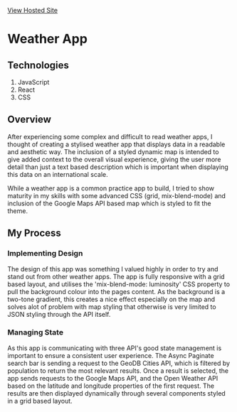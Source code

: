 [View Hosted Site](https://hwg-weather-app.netlify.app/)
# Weather App
## Technologies

1. JavaScript
2. React
3. CSS

## Overview
After experiencing some complex and difficult to read weather apps, I thought of creating a stylised weather app that displays data in a readable and aesthetic way. The inclusion of a styled dynamic map is intended to give added context to the overall visual experience, giving the user more detail than just a text based description which is important when displaying this data on an international scale.

While a weather app is a common practice app to build, I tried to show maturity in my skills with some advanced CSS (grid, mix-blend-mode) and inclusion of the Google Maps API based map which is styled to fit the theme.

## My Process
### Implementing Design
The design of this app was something I valued highly in order to try and stand out from other weather apps. The app is fully responsive with a grid based layout, and utilises the 'mix-blend-mode: luminosity' CSS property to pull the background colour into the pages content. As the background is a two-tone gradient, this creates a nice effect especially on the map and solves alot of problem with map styling that otherwise is very limited to JSON styling through the API itself. 

### Managing State
As this app is communicating with three API's good state management is important to ensure a consistent user experience. The Async Paginate search bar is sending a request to the GeoDB Cities API, which is filtered by population to return the most relevant results. Once a result is selected, the app sends requests to the Google Maps API, and the Open Weather API based on the latitude and longitude properties of the first request. The results are then displayed dynamically through several components styled in a grid based layout.

